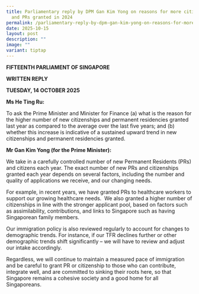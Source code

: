 ```yaml
---
title: Parliamentary reply by DPM Gan Kim Yong on reasons for more citizenships
  and PRs granted in 2024
permalink: /parliamentary-reply-by-dpm-gan-kim-yong-on-reasons-for-more-citizenships-and-prs-granted-in-2024/
date: 2025-10-15
layout: post
description: ""
image: ""
variant: tiptap
---
```

<p><strong>FIFTEENTH PARLIAMENT OF SINGAPORE</strong>
</p>
<p><strong>WRITTEN REPLY</strong>&nbsp;</p>
<p><strong>TUESDAY, 14 OCTOBER 2025</strong>
</p>
<p><strong>Ms He Ting Ru:</strong>
</p>
<p>To ask the Prime Minister and Minister for Finance (a) what is the reason
for the higher number of new citizenships and permanent residencies granted
last year as compared to the average over the last five years; and (b)
whether this increase is indicative of a sustained upward trend in new
citizenships and permanent residencies granted.</p>
<p><strong>Mr Gan Kim Yong (for the Prime Minister):</strong>
</p>
<p>We take in a carefully controlled number of new Permanent Residents (PRs)
and citizens each year. The exact number of new PRs and citizenships granted
each year depends on several factors, including the number and quality
of applications we receive, and our changing needs.</p>
<p>For example, in recent years, we have granted PRs to healthcare workers
to support our growing healthcare needs. &nbsp;We also granted a higher
number of citizenships in line with the stronger applicant pool, based
on factors such as assimilability, contributions, and links to Singapore
such as having Singaporean family members.&nbsp;</p>
<p>Our immigration policy is also reviewed regularly to account for changes
to demographic trends. For instance, if our TFR declines further or other
demographic trends shift significantly – we will have to review and adjust
our intake accordingly.</p>
<p>Regardless, we will continue to maintain a measured pace of immigration
and be careful to grant PR or citizenship to those who can contribute,
integrate well, and are committed to sinking their roots here, so that
Singapore remains a cohesive society and a good home for all Singaporeans.</p>